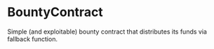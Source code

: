 # BountyContract
Simple (and exploitable) bounty contract that distributes its funds via fallback function.
